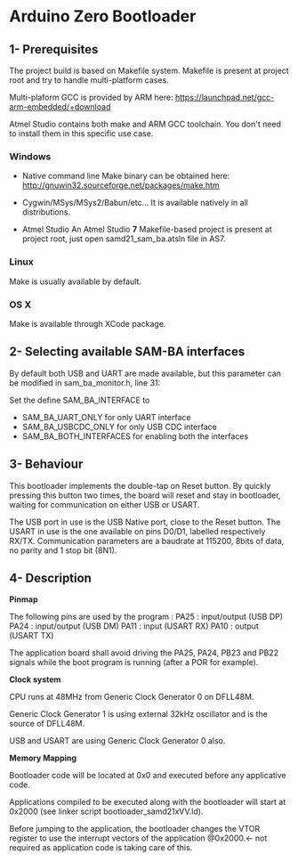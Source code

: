 # Arduino Zero Bootloader

## 1- Prerequisites

The project build is based on Makefile system.
Makefile is present at project root and try to handle multi-platform cases.

Multi-plaform GCC is provided by ARM here: https://launchpad.net/gcc-arm-embedded/+download

Atmel Studio contains both make and ARM GCC toolchain. You don't need to install them in this specific use case.

### Windows

* Native command line
Make binary can be obtained here: http://gnuwin32.sourceforge.net/packages/make.htm

* Cygwin/MSys/MSys2/Babun/etc...
It is available natively in all distributions.

* Atmel Studio
An Atmel Studio **7** Makefile-based project is present at project root, just open samd21_sam_ba.atsln file in AS7.

### Linux

Make is usually available by default.

### OS X

Make is available through XCode package.


## 2- Selecting available SAM-BA interfaces

By default both USB and UART are made available, but this parameter can be modified in sam_ba_monitor.h, line 31:

Set the define SAM_BA_INTERFACE to
* SAM_BA_UART_ONLY for only UART interface
* SAM_BA_USBCDC_ONLY for only USB CDC interface
* SAM_BA_BOTH_INTERFACES for enabling both the interfaces

## 3- Behaviour

This bootloader implements the double-tap on Reset button.
By quickly pressing this button two times, the board will reset and stay in bootloader, waiting for communication on either USB or USART.

The USB port in use is the USB Native port, close to the Reset button.
The USART in use is the one available on pins D0/D1, labelled respectively RX/TX. Communication parameters are a baudrate at 115200, 8bits of data, no parity and 1 stop bit (8N1).

## 4- Description

**Pinmap**

The following pins are used by the program :
PA25 : input/output (USB DP)
PA24 : input/output (USB DM)
PA11 : input (USART RX)
PA10 : output (USART TX)

The application board shall avoid driving the PA25, PA24, PB23 and PB22 signals while the boot program is running (after a POR for example).

**Clock system**

CPU runs at 48MHz from Generic Clock Generator 0 on DFLL48M.

Generic Clock Generator 1 is using external 32kHz oscillator and is the source of DFLL48M.

USB and USART are using Generic Clock Generator 0 also.

**Memory Mapping**

Bootloader code will be located at 0x0 and executed before any applicative code.

Applications compiled to be executed along with the bootloader will start at 0x2000 (see linker script bootloader_samd21xVV.ld).

Before jumping to the application, the bootloader changes the VTOR register to use the interrupt vectors of the application @0x2000.<- not required as application code is taking care of this.

